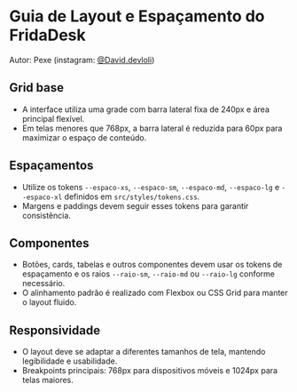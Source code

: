 # Guia de Layout e Espaçamento do FridaDesk

Autor: Pexe (instagram: [@David.devloli](https://instagram.com/David.devloli))

## Grid base

- A interface utiliza uma grade com barra lateral fixa de 240px e área principal flexível.
- Em telas menores que 768px, a barra lateral é reduzida para 60px para maximizar o espaço de conteúdo.

## Espaçamentos

- Utilize os tokens `--espaco-xs`, `--espaco-sm`, `--espaco-md`, `--espaco-lg` e `--espaco-xl` definidos em `src/styles/tokens.css`.
- Margens e paddings devem seguir esses tokens para garantir consistência.

## Componentes

- Botões, cards, tabelas e outros componentes devem usar os tokens de espaçamento e os raios `--raio-sm`, `--raio-md` ou `--raio-lg` conforme necessário.
- O alinhamento padrão é realizado com Flexbox ou CSS Grid para manter o layout fluido.

## Responsividade

- O layout deve se adaptar a diferentes tamanhos de tela, mantendo legibilidade e usabilidade.
- Breakpoints principais: 768px para dispositivos móveis e 1024px para telas maiores.

